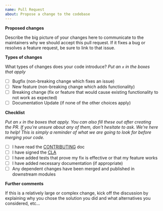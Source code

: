 ```yaml
---
name: Pull Request
about: Propose a change to the codebase
---
```


**Proposed changes**

Describe the big picture of your changes here to communicate to the maintainers why we should accept this pull request. If it fixes a bug or resolves a feature request, be sure to link to that issue.

**Types of changes**

What types of changes does your code introduce?
_Put an `x` in the boxes that apply_

- [ ] Bugfix (non-breaking change which fixes an issue)
- [ ] New feature (non-breaking change which adds functionality)
- [ ] Breaking change (fix or feature that would cause existing functionality to not work as expected)
- [ ] Documentation Update (if none of the other choices apply)

**Checklist**

_Put an `x` in the boxes that apply. You can also fill these out after creating the PR. If you're unsure about any of them, don't hesitate to ask. We're here to help! This is simply a reminder of what we are going to look for before merging your code._

- [ ] I have read the [CONTRIBUTING](CONTRIBUTING.md) doc
- [ ] I have signed the [CLA](https://cla.superalgos.org/)
- [ ] I have added tests that prove my fix is effective or that my feature works
- [ ] I have added necessary documentation (if appropriate)
- [ ] Any dependent changes have been merged and published in downstream modules

**Further comments**

If this is a relatively large or complex change, kick off the discussion by explaining why you chose the solution you did and what alternatives you considered, etc... 
